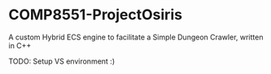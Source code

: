 # COMP8551-ProjectOsiris
A custom Hybrid ECS engine to facilitate a Simple Dungeon Crawler, written in C++

TODO: Setup VS environment :)

